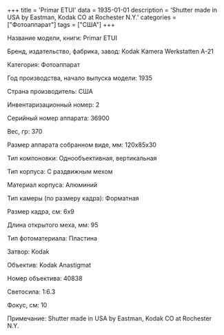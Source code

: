 +++
title = 'Primar ETUI'
data = 1935-01-01
description = 'Shutter made in USA by Eastman, Kodak CO at Rochester N.Y.'
categories = ["Фотоаппарат"]
tags = ["США"]
+++

Название модели, книги: Primar ETUI

Бренд, издательство, фабрика, завод: Kodak  Kamera Werkstatten A-21

Категория: Фотоаппарат

Год производства, начало выпуска модели: 1935

Страна производитель: США

Инвентаризационный номер: 2

Серийный номер аппарата: 36900

Вес, гр: 370

Размер аппарата  собранном виде, мм: 120х85х30

Тип компоновки: Однообъективная, вертикальная

Тип корпуса: С раздвижным мехом

Материал корпуса: Алюминий

Тип камеры (по размеру кадра): Форматная

Размер кадра, см: 6х9

Длина открытого меха, мм: 95

Тип фотоматериала: Пластина

Затвор: Kodak

Объектив: Kodak Anastigmat

Номер объектива: 40838

Светосила: 1:6.3

Фокус, см: 10

Примечание: Shutter made in USA by Eastman, Kodak CO at Rochester N.Y.

